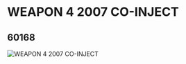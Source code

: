# WEAPON 4 2007 CO-INJECT
## 60168
![WEAPON 4 2007 CO-INJECT](https://lc-www-live-s.legocdn.com/media/bricks/5/2/4508688.jpg)